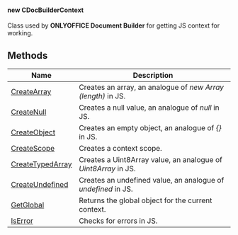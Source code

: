 #### new CDocBuilderContext

Class used by **ONLYOFFICE Document Builder** for getting JS context for working.

## Methods

| Name                                                                                   | Description                                                    |
| -------------------------------------------------------------------------------------- | -------------------------------------------------------------- |
| [CreateArray](/docbuilder/integrationapi/net/cdocbuildercontext/createarray)           | Creates an array, an analogue of *new Array (length)* in JS.   |
| [CreateNull](/docbuilder/integrationapi/net/cdocbuildercontext/createnull)             | Creates a null value, an analogue of *null* in JS.             |
| [CreateObject](/docbuilder/integrationapi/net/cdocbuildercontext/createobject)         | Creates an empty object, an analogue of *{}* in JS.            |
| [CreateScope](/docbuilder/integrationapi/net/cdocbuildercontext/createscope)           | Creates a context scope.                                       |
| [CreateTypedArray](/docbuilder/integrationapi/net/cdocbuildercontext/createtypedarray) | Creates a Uint8Array value, an analogue of *Uint8Array* in JS. |
| [CreateUndefined](/docbuilder/integrationapi/net/cdocbuildercontext/createundefined)   | Creates an undefined value, an analogue of *undefined* in JS.  |
| [GetGlobal](/docbuilder/integrationapi/net/cdocbuildercontext/getglobal)               | Returns the global object for the current context.             |
| [IsError](/docbuilder/integrationapi/net/cdocbuildercontext/iserror)                   | Checks for errors in JS.                                       |
